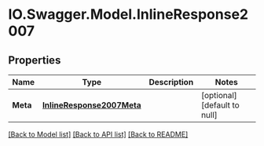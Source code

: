 # IO.Swagger.Model.InlineResponse2007
## Properties

Name | Type | Description | Notes
------------ | ------------- | ------------- | -------------
**Meta** | [**InlineResponse2007Meta**](InlineResponse2007Meta.md) |  | [optional] [default to null]

[[Back to Model list]](../README.md#documentation-for-models) [[Back to API list]](../README.md#documentation-for-api-endpoints) [[Back to README]](../README.md)

